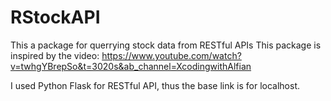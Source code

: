 # RStockAPI

This a package for querrying stock data from RESTful APIs
This package is inspired by the video: https://www.youtube.com/watch?v=twhgYBrepSo&t=3020s&ab_channel=XcodingwithAlfian

I used Python Flask for RESTful API, thus the base link is for localhost.
